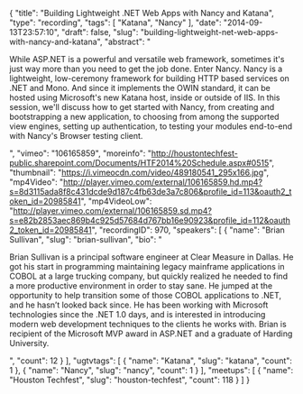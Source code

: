 {
  "title": "Building Lightweight .NET Web Apps with Nancy and Katana",
  "type": "recording",
  "tags": [
    "Katana",
    "Nancy"
  ],
  "date": "2014-09-13T23:57:10",
  "draft": false,
  "slug": "building-lightweight-net-web-apps-with-nancy-and-katana",
  "abstract": "<p>While ASP.NET is a powerful and versatile web framework, sometimes it's just way more than you need to get the job done. Enter Nancy. Nancy is a lightweight, low-ceremony framework for building HTTP based services on .NET and Mono. And since it implements the OWIN standard, it can be hosted using Microsoft's new Katana host, inside or outside of IIS. In this session, we'll discuss how to get started with Nancy, from creating and bootstrapping a new application, to choosing from among the supported view engines, setting up authentication, to testing your modules end-to-end with Nancy's Browser testing client.</p>",
  "vimeo": "106165859",
  "moreinfo": "http://houstontechfest-public.sharepoint.com/Documents/HTF2014%20Schedule.aspx#0515",
  "thumbnail": "https://i.vimeocdn.com/video/489180541_295x166.jpg",
  "mp4Video": "http://player.vimeo.com/external/106165859.hd.mp4?s=8d3115ada8f8c431dcde9d187c4fb63de3a7c806&profile_id=113&oauth2_token_id=20985841",
  "mp4VideoLow": "http://player.vimeo.com/external/106165859.sd.mp4?s=e82b2853aec869b4c925d57684d767bb16e90923&profile_id=112&oauth2_token_id=20985841",
  "recordingID": 970,
  "speakers": [
    {
      "name": "Brian Sullivan",
      "slug": "brian-sullivan",
      "bio": "<p>Brian Sullivan is a principal software engineer at Clear Measure in Dallas. He got his start in programming maintaining legacy mainframe applications in COBOL at a large trucking company, but quickly realized he needed to find a more productive environment in order to stay sane. He jumped at the opportunity to help transition some of those COBOL applications to .NET, and he hasn’t looked back since. He has been working with Microsoft technologies since the .NET 1.0 days, and is interested in introducing modern web development techniques to the clients he works with. Brian is recipient of the Microsoft MVP award in ASP.NET and a graduate of Harding University.</p>",
      "count": 12
    }
  ],
  "ugtvtags": [
    {
      "name": "Katana",
      "slug": "katana",
      "count": 1
    },
    {
      "name": "Nancy",
      "slug": "nancy",
      "count": 1
    }
  ],
  "meetups": [
    {
      "name": "Houston Techfest",
      "slug": "houston-techfest",
      "count": 118
    }
  ]
}